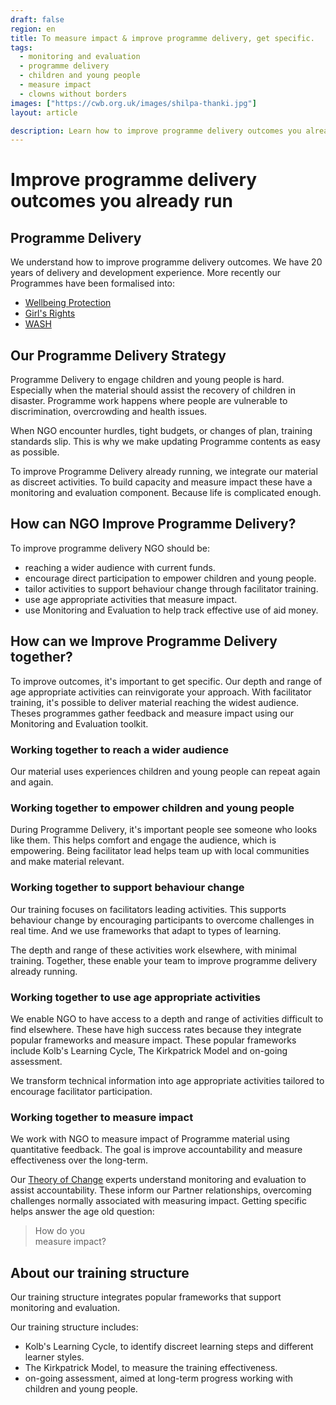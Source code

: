 ```yaml
---
draft: false
region: en
title: To measure impact & improve programme delivery, get specific.
tags:
  - monitoring and evaluation
  - programme delivery
  - children and young people
  - measure impact
  - clowns without borders
images: ["https://cwb.org.uk/images/shilpa-thanki.jpg"]
layout: article

description: Learn how to improve programme delivery outcomes you already run, involve children and young people and measure impact with our Monitoring and Evaluation Tools.
---
```


# Improve programme delivery outcomes you already run

## Programme Delivery

We understand how to improve programme delivery outcomes. We have 20 years of delivery and development experience. More recently our Programmes have been formalised into:

- [Wellbeing Protection](#wellbeing-protection-programme)
- [Girl's Rights](#girls-rights-programme)
- [WASH](#wash-programme)

## Our Programme Delivery Strategy

Programme Delivery to engage children and young people is hard. Especially when the material should assist the recovery of children in disaster. Programme work happens where people are vulnerable to discrimination, overcrowding and health issues.

When NGO encounter hurdles, tight budgets, or changes of plan, training standards slip. This is why we make updating Programme contents as easy as possible.

To improve Programme Delivery already running, we integrate our material as discreet activities. To build capacity and measure impact these have a monitoring and evaluation component. Because life is complicated enough.


## How can NGO Improve Programme Delivery?

To improve programme delivery NGO should be:

- reaching a wider audience with current funds.
- encourage direct participation to empower children and young people.
- tailor activities to support behaviour change through facilitator training.
- use age appropriate activities that measure impact.
- use Monitoring and Evaluation to help track effective use of aid money.

## How can we Improve Programme Delivery together?

To improve outcomes, it's important to get specific. Our depth and range of age appropriate activities can reinvigorate your approach. With facilitator training, it's possible to deliver material reaching the widest audience. Theses programmes gather feedback and measure impact using our Monitoring and Evaluation toolkit.


### Working together to reach a wider audience

Our material uses experiences children and young people can repeat again and again.

### Working together to empower children and young people

During Programme Delivery, it's important people see someone who looks like them. This helps comfort and engage the audience, which is empowering. Being facilitator lead helps team up with local communities and make material relevant.

### Working together to support behaviour change

<!--to tailor activities -->

Our training focuses on facilitators leading activities. This supports behaviour change by encouraging participants to overcome challenges in real time. And we use frameworks that adapt to types of learning.

The depth and range of these activities work elsewhere, with minimal training. Together, these enable your team to improve programme delivery already running.

### Working together to use age appropriate activities

We enable NGO to have access to a depth and range of activities difficult to find elsewhere. These have high success rates because they integrate popular frameworks and measure impact. These popular frameworks include Kolb's Learning Cycle, The Kirkpatrick Model and on-going assessment.

We transform technical information into age appropriate activities
tailored to encourage facilitator participation.

### Working together to measure impact

<!-- How do you measure impact?

### Partner Monitoring Programme

-->

We work with NGO to measure impact of Programme material using quantitative feedback. The goal is improve accountability and measure effectiveness over the long-term.

Our [Theory of Change](/about) experts understand monitoring and evaluation to assist accountability. These inform our Partner relationships, overcoming challenges normally associated with measuring impact. Getting specific helps answer the age old question:

> How do you<br>measure impact?

## About our training structure

Our training structure integrates popular frameworks that support monitoring and evaluation.

Our training structure includes:
- Kolb's Learning Cycle, to identify discreet learning steps and different learner styles.
- The Kirkpatrick Model, to measure the training effectiveness.
- on-going assessment, aimed at long-term progress working with children and young people.


<!--
CTA: Read more about:
- our training structure
- our Monitoring and Evaluation Toolkit
- Programme Delivery:
	- 1
	- 2
	- 3
-->
